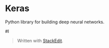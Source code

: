 
# Keras

Python library for building deep neural networks.


#I


> Written with [StackEdit](https://stackedit.io/).
<!--stackedit_data:
eyJoaXN0b3J5IjpbMzQ0MjM4NjE1XX0=
-->